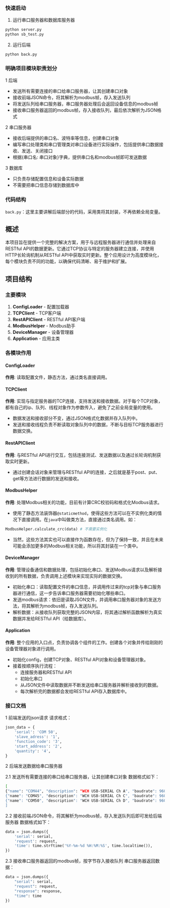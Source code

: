 ### 快速启动
1. 运行串口服务器和数据库服务器
```bash
python server.py
python sb_test.py
```

2. 运行后端
```bash
python back.py
```

### 明确项目模块职责划分

1 后端
- 发送所有需要连接的串口给串口服务器，让其创建串口对象
- 接收前端JSON命令，将其解析为modbus帧，存入发送队列
- 将发送队列给串口服务器，串口服务器处理后会返回设备信息的modbus帧
- 接收串口服务器返回的modbus帧，存入接收队列，最后依次解析为JSON格式

2 串口服务器
- 接收后端提供的串口名、波特率等信息，创建串口对象
- 编写串口处理类和串口管理类对串口设备进行实际操作，包括提供串口数据接收、发送、关闭接口
- 根据{串口名: 串口对象}字典，提供串口名和modbus帧即可发送数据

3 数据库
- 只负责存储配置信息和设备实际数据
- 不需要把串口信息存储到数据库中

### 代码结构
`back.py`：这里主要讲解后端部分的代码，采用类将其封装，不再依赖全局变量。
## 概述

本项目旨在提供一个完整的解决方案，用于与远程服务器进行通信并处理来自RESTful API的数据更新。它通过TCP协议与特定的服务器建立连接，并使用HTTP长轮询机制从RESTful API中获取实时更新。整个应用设计为高度模块化，每个模块负责不同的功能，以确保代码清晰、易于维护和扩展。

## 项目结构

### 主要模块

1. **ConfigLoader** - 配置加载器
2. **TCPClient** - TCP客户端
3. **RestAPIClient** - RESTful API客户端
4. **ModbusHelper** - Modbus助手
5. **DeviceManager** - 设备管理器
6. **Application** - 应用主类

### 各模块作用

#### ConfigLoader
**作用**: 读取配置文件，静态方法，通过类名直接调用。

#### TCPClient

**作用**: 实现与指定服务器的TCP连接，支持发送和接收数据。对于每个TCP对象，都有自己的ip、队列、线程对象作为参数传入，避免了之前全局变量的使用。
- 数据发送和接收部分不变，通过JSON格式化数据并存入队列中。
- 发送和接收线程负责不断读取对象队列中的数据，不断与目标TCP服务器进行数据交换。

#### RestAPIClient

**作用**: 与RESTful API进行交互，包括连接测试、发送数据以及通过长轮询机制获取实时更新。
- 通过创建会话对象来管理与RESTful API的连接，之后就是基于post、put、get等方法进行数据的发送和接收。

#### ModbusHelper

**作用**: 处理Modbus相关的功能，目前有计算CRC校验码和格式化Modbus请求。
- 使用了静态方法装饰器`@staticmethod`，使得这些方法可以在不实例化类的情况下直接调用。在`java`中叫做类方法，直接通过类名调用。如：
```python
ModbusHelper.calculate_crc(data) # 不需要实例化
```
- 当然，这些方法其实也可以直接作为函数存在，但为了保持一致，并且在未来可能会添加更多的Modbus相关功能，所以将其封装在一个类中。


#### DeviceManager

**作用**: 管理设备通信和数据处理，包括初始化串口、发送Modbus请求以及解析接收到的所有数据，负责调用上述模块来实现实际的数据交换。
- 初始化串口：读取配置文件的串口信息，并调用传过来的tcp对象与串口服务器进行通信，这一步告诉串口服务器需要初始化哪些串口。
- 发送modbus请求：依旧是读取JSON文件，并调用串口服务器对象的发送方法，将其解析为modbus帧，存入发送队列。
- 解析数据：从接收队列获取完整的JSON内容，将其通过解析函数解析为真实数据并发给RESTful API（给数据库）。

#### Application

**作用**: 整个应用的入口点，负责协调各个组件的工作。创建各个对象并传给刚刚的设备管理器对象进行调用。
- 初始化config，创建TCP对象、RESTful API对象和设备管理器对象。
- 接着按顺序执行流程：
  - 连接服务器和RESTful API
  - 初始化串口
  - 从JSON文件中读取数据并不断发送给串口服务器并解析接收到的数据。
  - 每次解析完的数据都会发给RESTful API存入数据库中。


### 接口文档

1 前端发送的json请求
请求格式：
```python
json_data = {
    'serial': 'COM 50',
    'slave_adress': '1',
    'function_code': '3',
    'start_address': '2',
    'quantity': '4',
}
```

2 后端发送数据给串口服务器

2.1 发送所有需要连接的串口给串口服务器，让其创建串口对象
数据格式如下：
```bash
[
{"name": "COM44", "description": "WCH USB-SERIAL Ch A", "baudrate": 9600, "timeout": 1, "db_id": 1}, 
{"name": "COM45", "description": "WCH USB-SERIAL Ch C", "baudrate": 9600, "timeout": 1, "db_id": 2}, 
{"name": "COM50", "description": "WCH USB-SERIAL Ch D", "baudrate": 9600, "timeout": 1, "db_id": 3}
]
```

2.2 接收前端JSON命令，将其解析为modbus帧，存入发送队列后即可发给后端服务器
数据格式如下：
```python
data = json.dumps({
    'serial': serial,
    'request': request,
    'time': time.strftime('%Y-%m-%d %H:%M:%S', time.localtime()),
})
```

2.3 接收串口服务器返回的modbus帧，按字节存入接收队列
串口服务器返回数据：
```python
data = json.dumps({
    "serial": serial,
    "request": request,
    "response": response,
    "time": time
})
```